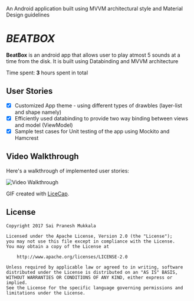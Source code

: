 
An Android application built using MVVM architectural style and Material Design guidelines

# *BEATBOX*

**BeatBox** is an android app that allows user to play atmost 5 sounds at a time from the disk. It is built using Databinding and MVVM architecture

Time spent: **3** hours spent in total

## User Stories

* [x] Customized App theme - using different types of drawbles (layer-list and shape namely)
* [x] Efficiently used databinding to provide two way binding between views and model (ViewModel)
* [x] Sample test cases for Unit testing of the app using Mockito and Hamcrest

## Video Walkthrough

Here's a walkthrough of implemented user stories:

<img src='http://i.imgur.com/5AJpsKh.gif' title='Video Walkthrough' width='' alt='Video Walkthrough' />

GIF created with [LiceCap](http://www.cockos.com/licecap/).


## License

    Copyright 2017 Sai Pranesh Mukkala

    Licensed under the Apache License, Version 2.0 (the "License");
    you may not use this file except in compliance with the License.
    You may obtain a copy of the License at

        http://www.apache.org/licenses/LICENSE-2.0

    Unless required by applicable law or agreed to in writing, software
    distributed under the License is distributed on an "AS IS" BASIS,
    WITHOUT WARRANTIES OR CONDITIONS OF ANY KIND, either express or implied.
    See the License for the specific language governing permissions and
    limitations under the License.

